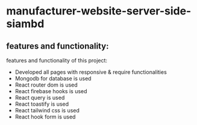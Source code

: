 # manufacturer-website-server-side-siambd

## features and functionality: 
 features and functionality of this project:
* Developed all pages with responsive & require functionalities
* Mongodb for database is used
* React router dom is used
* React firebase hooks is used
* React query is used
* React toastify is used
* React tailwind css is used
* React hook form is used